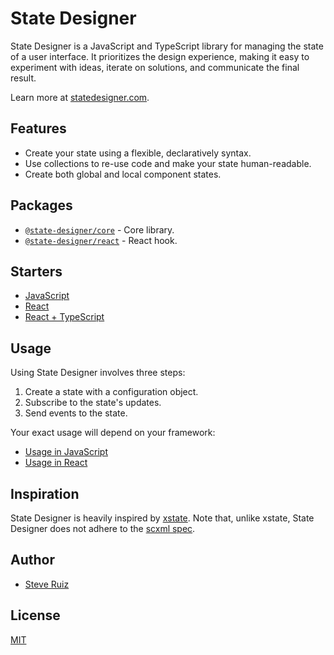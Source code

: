 # State Designer

State Designer is a JavaScript and TypeScript library for managing the state of a user interface. It prioritizes the design experience, making it easy to experiment with ideas, iterate on solutions, and communicate the final result.

Learn more at [statedesigner.com](https://statedesigner.com).

## Features

- Create your state using a flexible, declaratively syntax.
- Use collections to re-use code and make your state human-readable.
- Create both global and local component states.

## Packages

- [`@state-designer/core`](https://github.com/@state-designer/core) - Core library.
- [`@state-designer/react`](https://github.com/@state-designer/react) - React hook.

## Starters

- [JavaScript](https://codesandbox.io/s/state-designer-vanilla-javascript-gmxhy)
- [React](https://codesandbox.io/s/state-designer-react-r0z0v)
- [React + TypeScript](https://codesandbox.io/s/state-designer-react-typescript)

## Usage

Using State Designer involves three steps:

1. Create a state with a configuration object.
2. Subscribe to the state's updates.
3. Send events to the state.

Your exact usage will depend on your framework:

- [Usage in JavaScript](https://github.com/@state-designer/core#usage)
- [Usage in React](https://github.com/@state-designer/react#usage)

## Inspiration

State Designer is heavily inspired by [xstate](https://github.com/davidkpiano/xstate). Note that, unlike xstate, State Designer does not adhere to the [scxml spec](https://en.wikipedia.org/wiki/SCXML).

## Author

- [Steve Ruiz](https://twitter.com/@steveruizok)

## License

[MIT](https://oss.ninja/mit/steveruizok)
